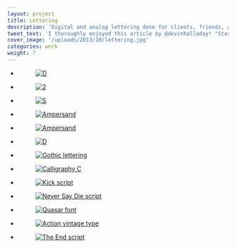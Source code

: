 ```yaml
---
layout: project
title: Lettering
description: 'Digital and analog lettering done for clients, friends, and studio projects.'
tweet_text: 'I thoroughly enjoyed this article by @devinhalladay! "Starting Fresh":'
cover_image: '/uploads/2013/10/lettering.jpg'
categories: work
weight: 7
---
```

<ul class="small-block-grid-1 large-block-grid-3">
  <li>
    <figure>
      <a href="http://devinhalladay.com/uploads/2013/10/d-letter.jpg" data-fluidbox>
        <img src="/uploads/2013/10/d-letter.jpg" alt="D">
      </a>
    </figure>
  </li>

  <li>
    <figure>
      <a href="http://devinhalladay.com/uploads/2013/10/2-letter.jpg" data-fluidbox>
        <img src="/uploads/2013/10/2-letter.jpg" alt="2">
      </a>
    </figure>
  </li>

  <li>
    <figure>
      <a href="http://devinhalladay.com/uploads/2013/10/s-letter.jpg" data-fluidbox>
        <img src="/uploads/2013/10/s-letter.jpg" alt="S">
      </a>
    </figure>
  </li>

  <li>
    <figure>
      <a href="http://devinhalladay.com/uploads/2013/10/amp-letter.jpg" data-fluidbox>
        <img src="/uploads/2013/10/amp-letter.jpg" alt="Ampersand">
      </a>
    </figure>
  </li>

  <li>
    <figure>
      <a href="http://devinhalladay.com/uploads/2013/10/amp-letter-2.jpg" data-fluidbox>
        <img src="/uploads/2013/10/amp-letter-2.jpg" alt="Ampersand">
      </a>
    </figure>
  </li>

  <li>
    <figure>
      <a href="http://devinhalladay.com/uploads/2013/10/d-letter-2.jpg" data-fluidbox>
        <img src="/uploads/2013/10/d-letter-2.jpg" alt="D">
      </a>
    </figure>
  </li>

  <li>
    <figure>
      <a href="http://devinhalladay.com/uploads/2013/10/gothic.jpg" data-fluidbox>
        <img src="/uploads/2013/10/gothic.jpg" alt="Gothic lettering">
      </a>
    </figure>
  </li>

  <li>
    <figure>
      <a href="http://devinhalladay.com/uploads/2013/10/c-letter.jpg" data-fluidbox>
        <img src="/uploads/2013/10/c-letter.jpg" alt="Calligraphy C">
      </a>
    </figure>
  </li>

  <li>
    <figure>
      <a href="http://devinhalladay.com/uploads/2013/10/kick.jpg" data-fluidbox>
        <img src="/uploads/2013/10/kick.jpg" alt="Kick script">
      </a>
    </figure>
  </li>

  <li>
    <figure>
      <a href="http://devinhalladay.com/uploads/2013/10/never-say-die.jpg" data-fluidbox>
        <img src="/uploads/2013/10/never-say-die.jpg" alt="Never Say Die script">
      </a>
    </figure>
  </li>

  <li>
    <figure>
      <a href="http://devinhalladay.com/uploads/2013/10/quasar.jpg" data-fluidbox>
        <img src="/uploads/2013/10/quasar.jpg" alt="Quasar font">
      </a>
    </figure>
  </li>

  <li>
    <figure>
      <a href="http://devinhalladay.com/uploads/2013/10/action.jpg" data-fluidbox>
        <img src="/uploads/2013/10/action.jpg" alt="Action vintage type">
      </a>
    </figure>
  </li>

  <li>
    <figure>
      <a href="http://devinhalladay.com/uploads/2013/10/the-end.jpg" data-fluidbox>
        <img src="/uploads/2013/10/the-end.jpg" alt="The End script">
      </a>
    </figure>
  </li>
</ul>